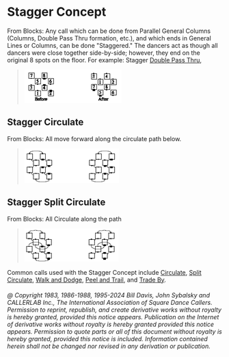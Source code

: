 
# Stagger Concept

From Blocks: Any call which can be done from Parallel General Columns
(Columns, Double Pass Thru formation, etc.),
and which ends in General Lines or Columns,
can be done "Staggered." The dancers act as though all dancers were
close together side-by-side; however, they end on the original 8 spots on the
floor. For example: Stagger [Double Pass Thru](../b1/double_pass_thru.md),

> 
> ![alt](stagger_1.png)
> 

## Stagger Circulate
From Blocks: All move forward along the
circulate path below. 

> 
> ![alt](stagger_2.png)
> 

## Stagger Split Circulate
From Blocks: All Circulate along the
path

> 
> ![alt](stagger_3.png)
> 

Common calls used with the Stagger Concept include
[Circulate](../b1/circulate.md),
[Split Circulate](../b1/circulate.md),
[Walk and Dodge](../ms/walk_and_dodge.md),
[Peel and Trail](../a2/peel_and_trail.md),
and [Trade By](../b2/trade_by.md).

###### @ Copyright 1983, 1986-1988, 1995-2024 Bill Davis, John Sybalsky and CALLERLAB Inc., The International Association of Square Dance Callers. Permission to reprint, republish, and create derivative works without royalty is hereby granted, provided this notice appears. Publication on the Internet of derivative works without royalty is hereby granted provided this notice appears. Permission to quote parts or all of this document without royalty is hereby granted, provided this notice is included. Information contained herein shall not be changed nor revised in any derivation or publication.

